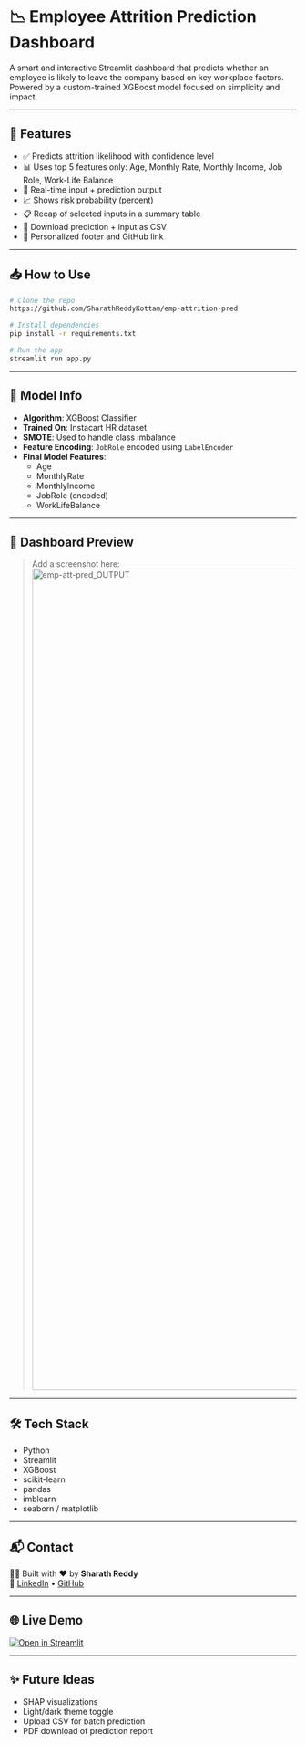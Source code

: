 # 📉 Employee Attrition Prediction Dashboard

A smart and interactive Streamlit dashboard that predicts whether an employee is likely to leave the company based on key workplace factors. Powered by a custom-trained XGBoost model focused on simplicity and impact.

---

## 🚀 Features

- ✅ Predicts attrition likelihood with confidence level
- 📊 Uses top 5 features only: Age, Monthly Rate, Monthly Income, Job Role, Work-Life Balance
- 🔁 Real-time input + prediction output
- 📈 Shows risk probability (percent)
- 📋 Recap of selected inputs in a summary table
- 💾 Download prediction + input as CSV
- 👤 Personalized footer and GitHub link

---

## 📥 How to Use

```bash
# Clone the repo
https://github.com/SharathReddyKottam/emp-attrition-pred

# Install dependencies
pip install -r requirements.txt

# Run the app
streamlit run app.py
```

---

## 🧠 Model Info

- **Algorithm**: XGBoost Classifier
- **Trained On**: Instacart HR dataset
- **SMOTE**: Used to handle class imbalance
- **Feature Encoding**: `JobRole` encoded using `LabelEncoder`
- **Final Model Features**:
  - Age
  - MonthlyRate
  - MonthlyIncome
  - JobRole (encoded)
  - WorkLifeBalance

---

## 📸 Dashboard Preview

> Add a screenshot here: <img width="1440" alt="emp-att-pred_OUTPUT" src="https://github.com/user-attachments/assets/d77adf7e-168f-471c-aed2-8b817e39fac8" />

---

## 🛠 Tech Stack

- Python
- Streamlit
- XGBoost
- scikit-learn
- pandas
- imblearn
- seaborn / matplotlib

---

## 📬 Contact

👨‍💻 Built with ❤️ by **Sharath Reddy**  
🔗 [LinkedIn](https://www.linkedin.com/in/sharathreddykottam) • [GitHub](https://github.com/SharathReddyKottam)

---

## 🌐 Live Demo

[![Open in Streamlit](https://static.streamlit.io/badges/streamlit_badge_black_white.svg)](https://share.streamlit.io/SharathReddyKottam/emp-attrition-pred/main/app.py)

---

## ✨ Future Ideas

- SHAP visualizations
- Light/dark theme toggle
- Upload CSV for batch prediction
- PDF download of prediction report
